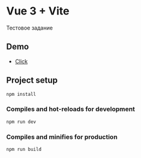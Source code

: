 # Vue 3 + Vite

Тестовое задание

## Demo

- [Click]()

## Project setup
```
npm install
```

### Compiles and hot-reloads for development
```
npm run dev
```

### Compiles and minifies for production
```
npm run build
```